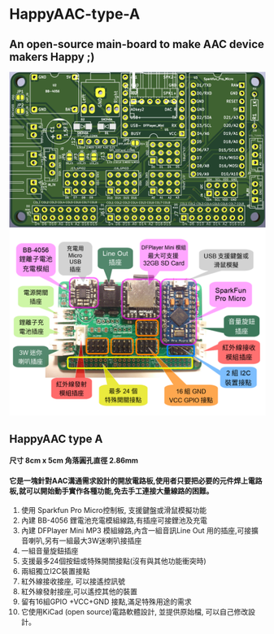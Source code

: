 # HappyAAC-type-A
## An open-source main-board to make AAC device makers Happy ;)
![alt text](https://github.com/ArnixChen/HappyAAC-type-A/blob/main/Pictures/Board/HappyAAC-Type-A.3D-Front_Side.png)
![alt text](https://github.com/ArnixChen/HappyAAC-type-A/blob/main/Pictures/Board/HappyAAC-Type-A.PartsAndFunctions.png)

## HappyAAC type A
#### 尺寸 8cm x 5cm 角落圓孔直徑 2.86mm
#### 它是一塊針對AAC溝通需求設計的開放電路板,使用者只要把必要的元件焊上電路板,就可以開始動手實作各種功能,免去手工連接大量線路的困難。

1. 使用 Sparkfun Pro Micro控制板, 支援鍵盤或滑鼠模擬功能
2. 內建 BB-4056 鋰電池充電模組線路,有插座可接鋰池及充電
3. 內建 DFPlayer Mini MP3 模組線路,內含一組音訊Line Out 用的插座,可接擴音喇叭,另有一組最大3W迷喇叭接插座
4. 一組音量旋鈕插座
5. 支援最多24個按鈕或特殊開關接點(沒有與其他功能衝突時)
6. 兩組獨立I2C裝置接點
7. 紅外線接收接座, 可以接遙控訊號
8. 紅外線發射接座,可以遙控其他的裝置
9. 留有16組GPIO +VCC+GND 接點,滿足特殊用途的需求
10. 它使用KiCad (open source)電路軟體設計, 並提供原始檔, 可以自己修改設計。
